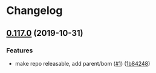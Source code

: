 # Changelog

## [0.117.0](https://www.github.com/googleapis/java-redis/compare/0.116.0...v0.117.0) (2019-10-31)


### Features

* make repo releasable, add parent/bom ([#1](https://www.github.com/googleapis/java-redis/issues/1)) ([1b84248](https://www.github.com/googleapis/java-redis/commit/1b842488dcdc379373310586eef3044a27c7491b))
